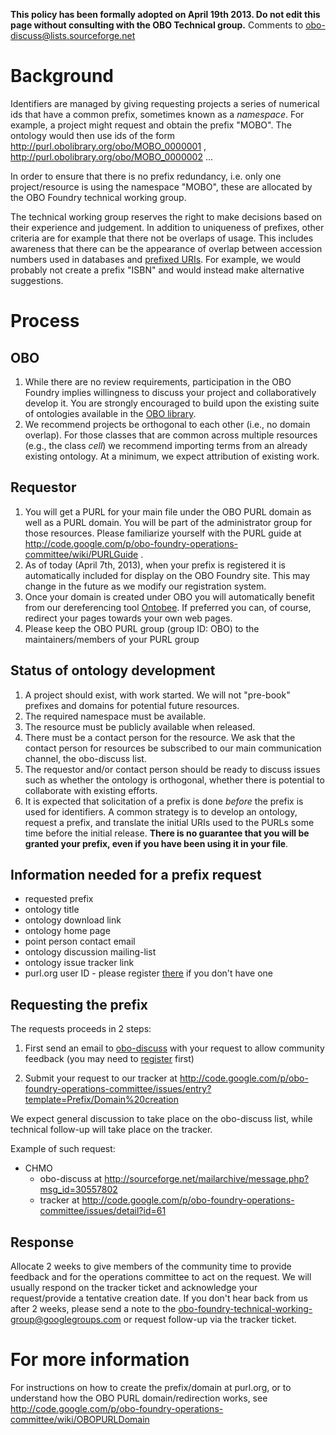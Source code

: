 **This policy has been formally adopted on April 19th 2013. Do not edit this page without consulting with the OBO Technical group.** Comments to [obo-discuss@lists.sourceforge.net](mailto:obo-discuss@lists.sourceforge.net)

# Background #

Identifiers are managed by giving requesting projects a series of numerical ids that have a common prefix, sometimes known as a _namespace_. For example, a project might request and obtain the prefix "MOBO". The ontology would then use ids of the form http://purl.obolibrary.org/obo/MOBO_0000001 , http://purl.obolibrary.org/obo/MOBO_0000002 ...

In order to ensure that there is no prefix redundancy, i.e. only one project/resource is using the namespace "MOBO", these are allocated by the OBO Foundry technical working group.

The technical working group reserves the right to make decisions based on their experience and judgement. In addition to uniqueness of prefixes, other criteria are for example that there not be overlaps of usage. This includes awareness that there can be the appearance of overlap between accession numbers used in databases and [prefixed URIs](http://www.w3.org/TR/curie/). For example, we would probably not create a prefix "ISBN" and would instead make alternative suggestions.

# Process #

## OBO ##
  1. While there are no review requirements, participation in the OBO Foundry implies willingness to discuss your project and collaboratively develop it. You are strongly encouraged to build upon the existing suite of ontologies available in the [OBO library](http://obofoundry.org).
  1. We recommend projects be orthogonal to each other (i.e., no domain overlap). For those classes that are common across multiple resources (e.g., the class _cell_) we recommend importing terms from an already existing ontology. At a minimum, we expect attribution of existing work.

## Requestor ##

  1. You will get a PURL for your main file under the OBO PURL domain as well as a PURL domain. You will be part of the administrator group for those resources. Please familiarize yourself with the PURL guide at http://code.google.com/p/obo-foundry-operations-committee/wiki/PURLGuide .
  1. As of today (April 7th, 2013), when your prefix is registered it is automatically included for display on the OBO Foundry site. This may change in the future as we modify our registration system.
  1. Once your domain is created under OBO you will automatically benefit from our dereferencing tool [Ontobee](http://www.ontobee.org). If preferred you can, of course, redirect your pages towards your own web pages.
  1. Please keep the OBO PURL group (group ID: OBO) to the maintainers/members of your PURL group

## Status of ontology development ##

  1. A project should exist, with work started. We will not "pre-book" prefixes and domains for potential future resources.
  1. The required namespace must be available.
  1. The resource must be publicly available when released.
  1. There must be a contact person for the resource. We ask that the contact person for resources be subscribed to our main communication channel, the obo-discuss list.
  1. The requestor and/or contact person should be ready to discuss issues such as whether the ontology is orthogonal, whether there is potential to collaborate with existing efforts.
  1. It is expected that solicitation of a prefix is done _before_ the prefix is used for identifiers. A common strategy is to develop an ontology, request a prefix, and translate the initial URIs used to the PURLs some time before the initial release. **There is no guarantee that you will be granted your prefix, even if you have been using it in your file**.

## Information needed for a prefix request ##

  * requested prefix
  * ontology title
  * ontology download link
  * ontology home page
  * point person contact email
  * ontology discussion mailing-list
  * ontology issue tracker link
  * purl.org user ID - please register [there](http://purl.org) if you don't have one

## Requesting the prefix ##

The requests proceeds in 2 steps:

  1. First send an email to [obo-discuss](mailto:obo-discuss@lists.sourceforge.net) with your request to allow community feedback (you may need to [register](https://lists.sourceforge.net/lists/listinfo/obo-discuss) first)

  1. Submit your request to our tracker at http://code.google.com/p/obo-foundry-operations-committee/issues/entry?template=Prefix/Domain%20creation

We expect general discussion to take place on the obo-discuss list, while technical follow-up will take place on the tracker.

Example of such request:
  * CHMO
    * obo-discuss at http://sourceforge.net/mailarchive/message.php?msg_id=30557802
    * tracker at http://code.google.com/p/obo-foundry-operations-committee/issues/detail?id=61

## Response ##

Allocate 2 weeks to give members of the community time to provide feedback and for the operations committee to act on the request. We will usually respond on the tracker ticket and acknowledge your request/provide a tentative creation date.
If you don't hear back from us after 2 weeks, please send a note to the [obo-foundry-technical-working-group@googlegroups.com](mailto:obo-foundry-technical-working-group@googlegroups.com) or request follow-up via the tracker ticket.

# For more information #

For instructions on how to create the prefix/domain at purl.org, or to understand how the OBO PURL domain/redirection works, see http://code.google.com/p/obo-foundry-operations-committee/wiki/OBOPURLDomain